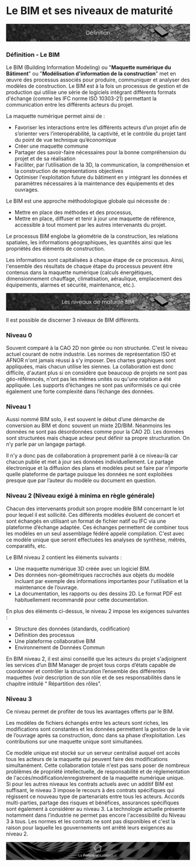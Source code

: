 # Le BIM et ses niveaux de maturité

![](../.gitbook/assets/definition.png)

### Définition - Le BIM


Le BIM \(Building Information Modeling\) ou "**Maquette numérique du Bâtiment**" ou "**Modélisation d'information de la construction**" met en œuvre des processus associés pour produire, communiquer et analyser des modèles de construction. Le BIM est à la fois un processus de gestion et de production qui utilise une série de logiciels intégrant différents formats d'échange \(comme les IFC norme ISO 10303-21\) permettant la communication entre les différents acteurs du projet.

La maquette numérique permet ainsi de :

* Favoriser les interactions entre les différents acteurs d’un projet afin de s’orienter vers l’interopérabilité, la captivité, et le contrôle du projet tant du point de vue technique qu’économique
* Créer une maquette commune
* Partager des savoir-faire nécessaires pour la bonne compréhension du projet et de sa réalisation
* Faciliter, par l’utilisation de la 3D, la communication, la compréhension et la construction de représentations objectives
* Optimiser l'exploitation future du bâtiment en y intégrant les données et paramètres nécessaires à la maintenance des équipements et des ouvrages.

Le BIM est une approche méthodologique globale qui nécessite de :

* Mettre en place des méthodes et des processus,
* Mettre en place, diffuser et tenir à jour une maquette de référence, accessible à tout moment par les autres intervenants du projet.

Le processus BIM englobe la géométrie de la construction, les relations spatiales, les informations géographiques, les quantités ainsi que les propriétés des éléments de construction.

Les informations sont capitalisées à chaque étape de ce processus. Ainsi, l'ensemble des résultats de chaque étape du processus peuvent être contenus dans la maquette numérique \(calculs énergétiques, dimensionnement chauffage, climatisation, aéraulique, emplacement des équipements, alarmes et sécurité, maintenance, etc.\).

![](../.gitbook/assets/niveau-de-maturite-bim.png)


Il est possible de discerner 3 niveaux de BIM différents.

### Niveau 0


Souvent comparé à la CAO 2D non gérée ou non structurée. C'est le niveau actuel courant de notre industrie. Les normes de représentation ISO et AFNOR n'ont jamais réussi à s'y imposer. Des chartes graphiques sont appliquées, mais chacun utilise les siennes. La collaboration est donc difficile, d'autant plus si on considère que beaucoup de projets ne sont pas géo-référencés, n'ont pas les mêmes unités ou qu'une rotation a été appliquée. Les supports d’échanges ne sont pas uniformisés ce qui crée également une forte complexité dans l’échange des données.

### Niveau 1


Aussi nommé BIM solo, il est souvent le début d’une démarche de conversion au BIM et donc souvent un mixte 2D/BIM. Néanmoins les données ne sont pas désordonnées comme pour la CAO 2D. Les données sont structurées mais chaque acteur peut définir sa propre structuration. On n’y parle par un langage partagé.

Il n'y a donc pas de collaboration à proprement parlé à ce niveau-là car chacun publie et met à jour ses données individuellement. Le partage électronique et la diffusion des plans et modèles peut se faire par n’importe quelle plateforme de partage puisque les données ne sont exploitées presque que par l’auteur du modèle ou document en question.

### Niveau 2 \(Niveau exigé à minima en règle générale\)

Chacun des intervenants produit son propre modèle BIM concernant le lot pour lequel il est sollicité. Ces différents modèles évoluent de concert et sont échangés en utilisant un format de fichier natif ou IFC via une plateforme d’échange adaptée. Ces échanges permettent de combiner tous les modèles en un seul assemblage fédéré appelé compilation. C'est avec ce modèle unique que seront effectuées les analyses de synthèse, métrés, comparatifs, etc.

Le BIM niveau 2 contient les éléments suivants :

* Une maquette numérique 3D créée avec un logiciel BIM.
* Des données non-géométriques raccrochés aux objets du modèle incluant par exemple des informations importantes pour l'utilisation et la maintenance de l’ouvrage. 
* La documentation, les rapports ou des dessins 2D. Le format PDF est habituellement recommandé pour cette documentation.

En plus des éléments ci-dessus, le niveau 2 impose les exigences suivantes :

* Structure des données \(standards, codification\)
* Définition des processus
* Une plateforme collaborative BIM
* Environnement de Données Commun

En BIM niveau 2, il est ainsi conseillé que les acteurs du projet s'adjoignent les services d’un BIM Manager de projet tous corps d’états capable de coordonner et contrôler la structuration l’ensemble des différentes maquettes \(voir description de son rôle et de ses responsabilités dans le chapitre intitulé “ Répartition des rôles”.

### Niveau 3

Ce niveau permet de profiter de tous les avantages offerts par le BIM.

Les modèles de fichiers échangés entre les acteurs sont riches, les modifications sont constantes et les données permettent la gestion de la vie de l’ouvrage après sa construction, donc dans sa phase d’exploitation. Les contributions sur une maquette unique sont simultanées.

Ce modèle unique est stocké sur un serveur centralisé auquel ont accès tous les acteurs de la maquette qui peuvent faire des modifications simultanément. Cette collaboration totale n'est pas sans poser de nombreux problèmes de propriété intellectuelle, de responsabilité et de réglementation de l'accès/modification/enregistrement de la maquette numérique unique. Si pour les autres niveaux les contrats actuels avec un additif BIM est suffisant, le niveau 3 impose le recours à des contrats spécifiques qui régissent ce nouveau type de partenariats entre tous les acteurs. Accords multi-parties, partage des risques et bénéfices, assurances spécifiques sont également à considérer au niveau 3. La technologie actuelle présente notamment dans l’industrie ne permet pas encore l'accessibilité du Niveau 3 à tous. Les normes et les contrats ne sont pas disponibles et c'est la raison pour laquelle les gouvernements ont arrêté leurs exigences au niveau 2.

![](../.gitbook/assets/wallpaper_fnum_black.jpg)

